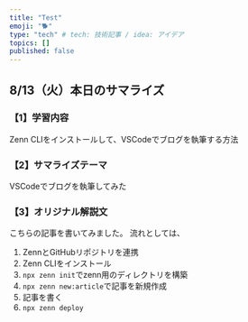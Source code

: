 ```yaml
---
title: "Test"
emoji: "🐕"
type: "tech" # tech: 技術記事 / idea: アイデア
topics: []
published: false
---
```


## 8/13（火）本日のサマライズ
### 【1】学習内容
Zenn CLIをインストールして、VSCodeでブログを執筆する方法
### 【2】サマライズテーマ 
VSCodeでブログを執筆してみた
### 【3】オリジナル解説文
こちらの記事を書いてみました。
流れとしては、
1. ZennとGitHubリポジトリを連携
2. Zenn CLIをインストール
3. `npx zenn init`でzenn用のディレクトリを構築
4. `npx zenn new:article`で記事を新規作成
5. 記事を書く
6. `npx zenn deploy`